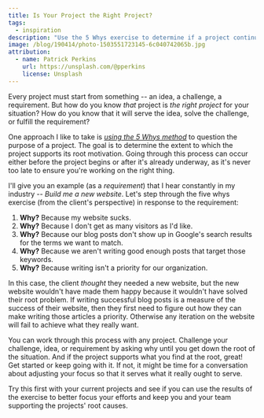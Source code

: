 ```yaml
---
title: Is Your Project the Right Project?
tags:
  - inspiration
description: "Use the 5 Whys exercise to determine if a project continues to support its root motivations."
image: /blog/190414/photo-1503551723145-6c040742065b.jpg
attribution:
  - name: Patrick Perkins
    url: https://unsplash.com/@pperkins
    license: Unsplash
---
```


Every project must start from something -- an idea, a challenge, a requirement. But how do you know _that_ project is _the right project_ for your situation? How do you know that it will serve the idea, solve the challenge, or fulfill the requirement?

One approach I like to take is [_using the 5 Whys method_](/blog/find-root-cause-by-asking-why) to question the purpose of a project. The goal is to determine the extent to which the project supports its root motivation. Going through this process can occur either before the project begins or after it's already underway, as it's never too late to ensure you're working on the right thing.

I'll give you an example (as a _requirement_) that I hear constantly in my industry -- _Build me a new website_. Let's step through the five whys exercise (from the client's perspective) in response to the requirement:

1. **Why?** Because my website sucks.
2. **Why?** Because I don't get as many visitors as I'd like.
3. **Why?** Because our blog posts don't show up in Google's search results for the terms we want to match.
4. **Why?** Because we aren't writing good enough posts that target those keywords.
5. **Why?** Because writing isn't a priority for our organization.

In this case, the client _thought_ they needed a new website, but the new website wouldn't have made them happy because it wouldn't have solved their root problem. If writing successful blog posts is a measure of the success of their website, then they first need to figure out how they can make writing those articles a priority. Otherwise any iteration on the website will fail to achieve what they really want.

You can work through this process with any project. Challenge your challenge, idea, or requirement by asking why until you get down the root of the situation. And if the project supports what you find at the root, great! Get started or keep going with it. If not, it might be time for a conversation about adjusting your focus so that it serves what it really ought to serve.

Try this first with your current projects and see if you can use the results of the exercise to better focus your efforts and keep you and your team supporting the projects' root causes.
